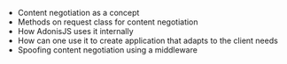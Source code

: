 - Content negotiation as a concept
- Methods on request class for content negotiation
- How AdonisJS uses it internally
- How can one use it to create application that adapts to the client needs
- Spoofing content negotiation using a middleware
